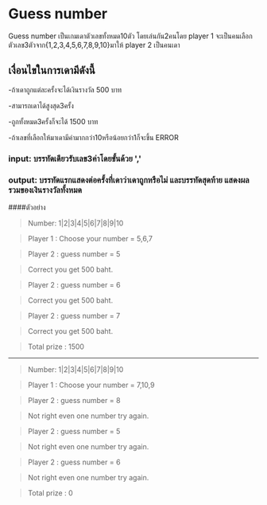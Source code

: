 # Guess number
Guess number เป็นเกมเดาตัวเลขทั้งหมด10ตัว โดยเล่นกัน2คนโดย player 1 จะเป็นคนเลือกตัวเลข3ตัวจาก{1,2,3,4,5,6,7,8,9,10}มาให้ player 2 เป็นคนเดา
## เงื่อนไขในการเดามีดังนี้
-ถ้าเดาถูกแต่ละครั้งจะได้เงินรางวัล 500 บาท

-สามารถเดาได้สูงสุด3ครั้ง

-ถูกทั้งหมด3ครั้งก็จะได้ 1500 บาท

-ถ้าเลขที่เลือกให้มาเดามีค่ามากกว่า10หรือน้อยกว่า1ก็จะขึ้น ERROR

### input: บรรทัดเดียวรับเลข3ค่าโดยขั้นด้วย ','
### output: บรรทัดแรกแสดงต่อครั้งที่เดาว่าเดาถูกหรือไม่ และบรรทัดสุดท้าย แสดงผลรวมของเงินรางวัลทั้งหมด 

####ตัวอย่าง

>Number: 1|2|3|4|5|6|7|8|9|10

>Player 1 : Choose your number = 5,6,7

>Player 2 : guess number = 5

>Correct you get 500 baht.

>Player 2 : guess number = 6

>Correct you get 500 baht.

>Player 2 : guess number = 7

>Correct you get 500 baht.

>Total prize : 1500
--------------------------------------



>Number: 1|2|3|4|5|6|7|8|9|10

>Player 1 : Choose your number = 7,10,9

>Player 2 : guess number = 8

>Not right even one number try again.

>Player 2 : guess number = 5

>Not right even one number try again.

>Player 2 : guess number = 6

>Not right even one number try again.

>Total prize : 0








		


